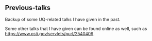 ## Previous-talks

Backup of some UQ-related talks I have given in the past.

Some other talks that I have given can be found online as well, such as https://www.osti.gov/servlets/purl/2540409.
